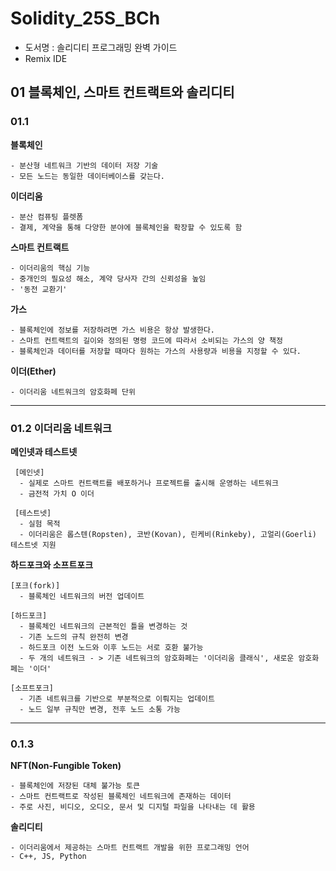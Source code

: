 # Solidity_25S_BCh

- 도서명 : 솔리디티 프로그래밍 완벽 가이드
- Remix IDE

## 01 블록체인, 스마트 컨트랙트와 솔리디티

### 01.1

  **블록체인**
  
    - 분산형 네트워크 기반의 데이터 저장 기술
    - 모든 노드는 동일한 데이터베이스를 갖는다.
  
  **이더리움**
  
    - 분산 컴퓨팅 플렛폼
    - 결제, 계약을 통해 다양한 분야에 블록체인을 확장할 수 있도록 함
  
  **스마트 컨트랙트**
  
    - 이더리움의 핵심 기능
    - 중개인의 필요성 해소, 계약 당사자 간의 신뢰성을 높임
    - '동전 교환기'
  
  **가스**
  
    - 블록체인에 정보를 저장하려면 가스 비용은 항상 발생한다.
    - 스마트 컨트랙트의 길이와 정의된 명령 코드에 따라서 소비되는 가스의 양 책정
    - 블록체인과 데이터를 저장할 때마다 원하는 가스의 사용량과 비용을 지정할 수 있다.
  
  **이더(Ether)**
  
    - 이더리움 네트워크의 암호화페 단위

---

### 01.2 이더리움 네트워크

  **메인넷과 테스트넷**
  
     [메인넷]
      - 실제로 스마트 컨트랙트를 배포하거나 프로젝트를 출시해 운영하는 네트워크
      - 금전적 가치 O 이더
  
     [테스트넷]
      - 실험 목적
      - 이더리움은 롭스텐(Ropsten), 코반(Kovan), 린케비(Rinkeby), 고얼리(Goerli) 테스트넷 지원
  
  **하드포크와 소프트포크**

    [포크(fork)]
      - 블록체인 네트워크의 버전 업데이트

    [하드포크]
      - 블록체인 네트워크의 근본적인 틀을 변경하는 것
      - 기존 노드의 규칙 완전히 변경
      - 하드포크 이전 노드와 이후 노드는 서로 호환 불가능
      - 두 개의 네트워크 - > 기존 네트워크의 암호화페는 '이더리움 클래식', 새로운 암호화페는 '이더'

    [소프트포크]
      - 기존 네트워크를 기반으로 부분적으로 이뤄지는 업데이트
      - 노드 일부 규칙만 변경, 전후 노드 소통 가능
      
  ---

### 0.1.3

  **NFT(Non-Fungible Token)**

    - 블록체인에 저장된 대체 불가능 토큰
    - 스마트 컨트랙트로 작성된 블록체인 네트워크에 존재하는 데이터
    - 주로 사진, 비디오, 오디오, 문서 및 디지털 파일을 나타내는 데 활용

  **솔리디티**
  
    - 이더리움에서 제공하는 스마트 컨트랙트 개발을 위한 프로그래밍 언어
    - C++, JS, Python
  

